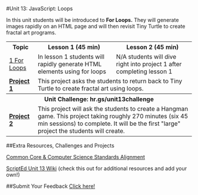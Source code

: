 #Unit 13: JavaScript: Loops

In this unit students will be introduced to **For Loops.** They will generate images rapidly on an HTML page and will then revisit Tiny Turtle to create fractal art programs.
<table>
<tr>
	<th>Topic</th>
	<th>Lesson 1 (45 min)</th>
	<th>Lesson 2 (45 min)</th>
</tr>
<tr>
	<td><a href="topics/topic1">1 For Loops</a></td>
	<td>In lesson 1 students will rapidly generate HTML elements using for loops</td>
	<td>N/A students will dive right into project 1 after completing lesson 1</td>
</tr>
<tr>
	<td><strong><a href="projects/project1">Project 1</a></strong></td>
	<td colspan="2">This project asks the students to return back to Tiny Turtle to create fractal art using loops. </td>
</tr>
<tr>
	<th align="center" colspan="3">Unit Challenge: hr.gs/unit13challenge </th>
</tr>
<tr>
	<td><strong><a href="projects/project2">Project 2</a></strong></td>
	<td colspan="2">This project will ask the students to create a Hangman game. This project taking roughly 270 minutes (six 45 min sessions) to complete. It will be the first "large" project the students will create. </td>
</tr>
</table>


##Extra Resources, Challenges and Projects



[Common Core & Computer Science Standards Alignment](csStandards.md)


<a href="https://github.com/ScriptEdcurriculum/curriculum2016/wiki/foundationsCourse#unit-13-animations-and-collisions">ScriptEd Unit 13 Wiki</a> (check this out for additional resources and add your own!)

##Submit Your Feedback
<a href="https://docs.google.com/a/scripted.org/forms/d/1-nZt8NEyRUWygIrbANoG7ofwXUyNNdl6i7x88cZHf-4/edit">Click here!</a>

